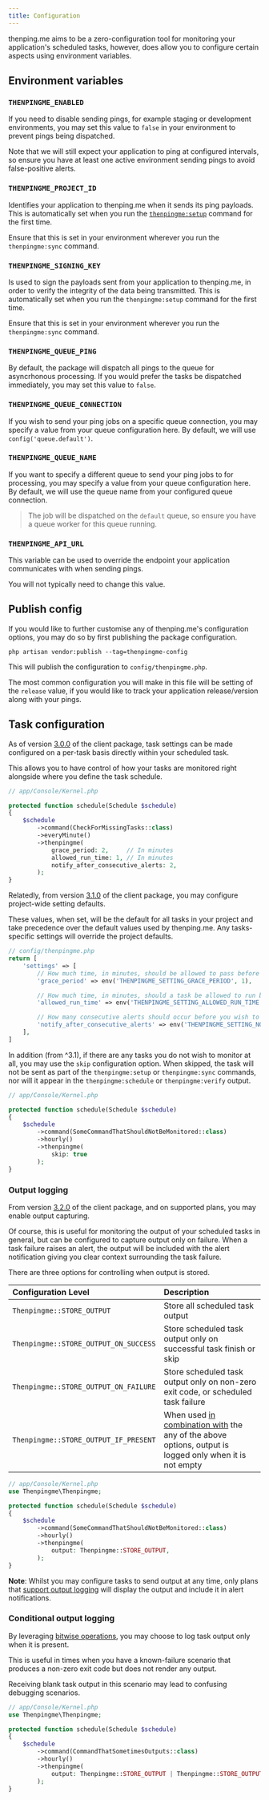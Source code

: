 ```yaml
---
title: Configuration
---
```

thenping.me aims to be a zero-configuration tool for monitoring your application's scheduled tasks, however, does allow you to configure certain aspects using environment variables.

## Environment variables

### `THENPINGME_ENABLED`

If you need to disable sending pings, for example staging or development environments, you may set this value to `false` in your environment to prevent pings being dispatched. 

Note that we will still expect your application to ping at configured intervals, so ensure you have at least one active environment sending pings to avoid false-positive alerts. 

### `THENPINGME_PROJECT_ID`

Identifies your application to thenping.me when it sends its ping payloads. This is automatically set when you run the [`thenpingme:setup`](/docs/installation) command for the first time.

Ensure that this is set in your environment wherever you run the `thenpingme:sync` command.

### `THENPINGME_SIGNING_KEY`

Is used to sign the payloads sent from your application to thenping.me, in order to verify the integrity of the data being transmitted. This is automatically set when you run the `thenpingme:setup` command for the first time.

Ensure that this is set in your environment wherever you run the `thenpingme:sync` command.

### `THENPINGME_QUEUE_PING`

By default, the package will dispatch all pings to the queue for asyncrhonous processing. If you would prefer the tasks be dispatched immediately, you may set this value to `false`.

### `THENPINGME_QUEUE_CONNECTION`

If you wish to send your ping jobs on a specific queue connection, you may specify a value from your queue configuration here. By default, we will use `config('queue.default')`.

### `THENPINGME_QUEUE_NAME`

If you want to specify a different queue to send your ping jobs to for processing, you may specify a value from your queue configuration here. By default, we will use the queue name from your configured queue connection.

> The job will be dispatched on the `default` queue, so ensure you have a queue worker for this queue running.

### `THENPINGME_API_URL`

This variable can be used to override the endpoint your application communicates with when sending pings.

You will not typically need to change this value.

## Publish config

If you would like to further customise any of thenping.me's configuration options, you may do so by first publishing the package configuration.

```
php artisan vendor:publish --tag=thenpingme-config
```

This will publish the configuration to `config/thenpingme.php`.

The most common configuration you will make in this file will be setting of the `release` value, if you would like to track your application release/version along with your pings.


## Task configuration

As of version [3.0.0](https://github.com/thenpingme/thenpingme-laravel/releases/tag/3.0.0) of the client package, task settings can be made configured on a per-task basis directly within your scheduled task.

This allows you to have control of how your tasks are monitored right alongside where you define the task schedule.

```php
// app/Console/Kernel.php

protected function schedule(Schedule $schedule)
{
    $schedule
        ->command(CheckForMissingTasks::class)
        ->everyMinute()
        ->thenpingme(
            grace_period: 2,     // In minutes
            allowed_run_time: 1, // In minutes
            notify_after_consecutive_alerts: 2,
        );
}
```

Relatedly, from version [3.1.0](https://github.com/thenpingme/thenpingme-laravel/releases/tag/3.1.0) of the client package, you may configure project-wide setting defaults.

These values, when set, will be the default for all tasks in your project and take precedence over the default values used by thenping.me. Any tasks-specific settings will override the project defaults.

```php
// config/thenpingme.php
return [
    'settings' => [
        // How much time, in minutes, should be allowed to pass before a task is considered late
        'grace_period' => env('THENPINGME_SETTING_GRACE_PERIOD', 1),

        // How much time, in minutes, should a task be allowed to run before it is considered timed out
        'allowed_run_time' => env('THENPINGME_SETTING_ALLOWED_RUN_TIME', 1),

        // How many consecutive alerts should occur before you wish to be notified
        'notify_after_consecutive_alerts' => env('THENPINGME_SETTING_NOTIFY_AFTER_CONSECUTIVE_ALERTS', 1),
    ],
]
```

In addition (from ^3.1), if there are any tasks you do not wish to monitor at all, you may use the `skip` configuration option. When skipped, the task will not be sent as part of the `thenpingme:setup` or `thenpingme:sync` commands, nor will it appear in the `thenpingme:schedule` or `thenpingme:verify` output.

```php
// app/Console/Kernel.php

protected function schedule(Schedule $schedule)
{
    $schedule
        ->command(SomeCommandThatShouldNotBeMonitored::class)
        ->hourly()
        ->thenpingme(
            skip: true
        );
}
```

<a name="output-logging"></a>
### Output logging

From version [3.2.0](https://github.com/thenpingme/thenpingme-laravel/releases/tag/3.2.0) of the client package, and on supported plans, you may enable output capturing.

Of course, this is useful for monitoring the output of your scheduled tasks in general, but can be configured to capture output only on failure. When a task failure raises an alert, the output will be included with the alert notification giving you clear context surrounding the task failure.

There are three options for controlling when output is stored.

| Configuration Level      | Description                     |
| :----------------------- | :------------------------------ |
| `Thenpingme::STORE_OUTPUT` | Store all scheduled task output |
| `Thenpingme::STORE_OUTPUT_ON_SUCCESS` | Store scheduled task output only on successful task finish or skip |
| `Thenpingme::STORE_OUTPUT_ON_FAILURE` | Store scheduled task output only on non-zero exit code, or scheduled task failure |
| `Thenpingme::STORE_OUTPUT_IF_PRESENT` | When used <a href="#conditional-output-logging">in combination with</a> the any of the above options, output is logged only when it is not empty |

```php
// app/Console/Kernel.php
use Thenpingme\Thenpingme;

protected function schedule(Schedule $schedule)
{
    $schedule
        ->command(SomeCommandThatShouldNotBeMonitored::class)
        ->hourly()
        ->thenpingme(
            output: Thenpingme::STORE_OUTPUT,
        );
}
```

**Note**: Whilst you may configure tasks to send output at any time, only plans that [support output logging](/#pricing) will display the output and include it in alert notifications.

<a name="conditional-output-logging"></a>
### Conditional output logging

By leveraging [bitwise operations](https://www.php.net/manual/en/language.operators.bitwise.php), you may choose to log task output only when it is present. 

This is useful in times when you have a known-failure scenario that produces a non-zero exit code but does not render any output. 

Receiving blank task output in this scenario may lead to confusing debugging scenarios.

```php
// app/Console/Kernel.php
use Thenpingme\Thenpingme;

protected function schedule(Schedule $schedule)
{
    $schedule
        ->command(CommandThatSometimesOutputs::class)
        ->hourly()
        ->thenpingme(
            output: Thenpingme::STORE_OUTPUT | Thenpingme::STORE_OUTPUT_IF_PRESENT,
        );
}
```
